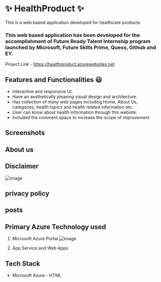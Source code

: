 # ✨ HealthProduct ✨

This is a web based application developed for healthcare products

### This web based application has been developed for the accomplishment of Future Ready Talent Internship program launched by Microsoft, Future Skills Prime, Quess, Github and EY.


*Project Link* - https://healthproduct.azurewebsites.net

## Features and Functionalities 😃

- Interactive and responsive UI.
- Have an aesthetically pleasing visual design and architecture.
- Has collection of many web pages including Home, About Us, categories, health topics and health related information etc.
- User can know about health information through this website.
- Included the comment space to increase the scope of improvement 

## Screenshots

## About us

## Disclaimer
![image](https://user-images.githubusercontent.com/118621659/204208228-28d3fd12-4ba0-4728-86dd-f97f25bb29f6.png)

## privacy policy

## posts

## Primary Azure Technology used
1. Microsoft Azure Portal
![image](https://user-images.githubusercontent.com/118621659/204208673-0a5beec3-304e-4cab-9001-9f52c27a48d6.png)

2. App Service and Web Apps

## Tech Stack
- Microsoft Azure
- HTML
